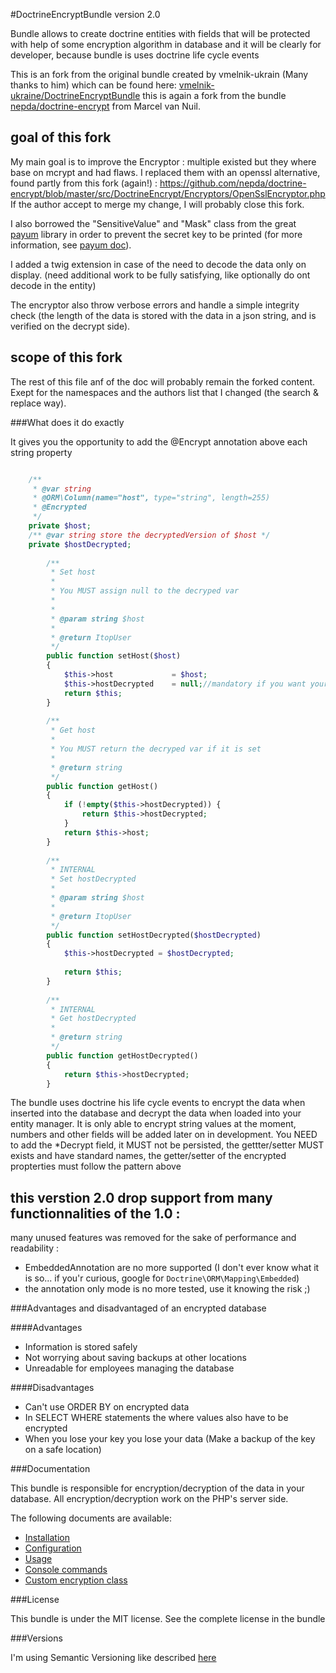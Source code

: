 #DoctrineEncryptBundle version 2.0
 

Bundle allows to create doctrine entities with fields that will be protected with 
help of some encryption algorithm in database and it will be clearly for developer, because bundle is uses doctrine life cycle events

This is an fork from the original bundle created by vmelnik-ukrain (Many thanks to him) which can be found here:
[vmelnik-ukraine/DoctrineEncryptBundle](https://github.com/vmelnik-ukraine/DoctrineEncryptBundle)
this is again a fork from the bundle [nepda/doctrine-encrypt](https://github.com/nepda/doctrine-encrypt) from Marcel van Nuil.

## goal of this fork
My main goal is to improve the Encryptor : multiple existed but they where base on mcrypt and had flaws. I replaced them with an openssl alternative, found partly from this fork (again!) : https://github.com/nepda/doctrine-encrypt/blob/master/src/DoctrineEncrypt/Encryptors/OpenSslEncryptor.php
If the author accept to merge my change, I will probably close this fork.

I also borrowed the "SensitiveValue" and "Mask" class from the great [payum](https://github.com/Payum/Payum) library in order to prevent the secret key to be printed (for more information, see [payum doc](https://github.com/Payum/Payum/blob/master/src/Payum/Core/Resources/docs/working-with-sensitive-information.md)).  

I added a twig extension in case of the need to decode the data only on display. (need additional work to be fully satisfying, like optionally do ont decode in the entity)

The encryptor also throw verbose errors and handle a simple integrity check (the length of the data is stored with the data in a json string, and is verified on the decrypt side).

## scope of this fork
The rest of this file anf of the doc will probably remain the forked content. Exept for the namespaces and the authors list that I changed (the search & replace way).

###What does it do exactly

It gives you the opportunity to add the @Encrypt annotation above each string property

```php

    /**
     * @var string
     * @ORM\Column(name="host", type="string", length=255)
     * @Encrypted
     */
    private $host;
    /** @var string store the decryptedVersion of $host */
    private $hostDecrypted;
    
        /**
         * Set host
         * 
         * You MUST assign null to the decryped var 
         * 
         *
         * @param string $host
         *
         * @return ItopUser
         */
        public function setHost($host)
        {
            $this->host             = $host;
            $this->hostDecrypted    = null;//mandatory if you want your host to be encoded again!
            return $this;
        }
    
        /**
         * Get host
         * 
         * You MUST return the decryped var if it is set
         * 
         * @return string
         */
        public function getHost()
        {
            if (!empty($this->hostDecrypted)) {
                return $this->hostDecrypted;
            }
            return $this->host;
        }
    
        /**
         * INTERNAL 
         * Set hostDecrypted
         *
         * @param string $host
         *
         * @return ItopUser
         */
        public function setHostDecrypted($hostDecrypted)
        {
            $this->hostDecrypted = $hostDecrypted;
    
            return $this;
        }
    
        /**
         * INTERNAL 
         * Get hostDecrypted
         *
         * @return string
         */
        public function getHostDecrypted()
        {
            return $this->hostDecrypted;
        }
```

The bundle uses doctrine his life cycle events to encrypt the data when inserted into the database and decrypt the data when loaded into your entity manager.
It is only able to encrypt string values at the moment, numbers and other fields will be added later on in development.
You NEED to add the *Decrypt field, it MUST not be persisted, the gettter/setter MUST exists and have standard names, the getter/setter of the encrypted propterties must follow the pattern above  



## this verstion 2.0 drop support from many functionnalities of the 1.0 :
many unused features was removed for the sake of performance and readability : 
- EmbeddedAnnotation are no more supported (I don't ever know what it is so... if you'r curious, google for `Doctrine\ORM\Mapping\Embedded`)
- the annotation only mode is no more tested, use it knowing the risk ;)   


###Advantages and disadvantaged of an encrypted database

####Advantages
- Information is stored safely
- Not worrying about saving backups at other locations
- Unreadable for employees managing the database

####Disadvantages
- Can't use ORDER BY on encrypted data
- In SELECT WHERE statements the where values also have to be encrypted
- When you lose your key you lose your data (Make a backup of the key on a safe location)

###Documentation

This bundle is responsible for encryption/decryption of the data in your database.
All encryption/decryption work on the PHP's server side.

The following documents are available:

* [Installation](https://github.com/combodo/DoctrineEncryptBundle/blob/master/Resources/doc/installation.md)
* [Configuration](https://github.com/combodo/DoctrineEncryptBundle/blob/master/Resources/doc/configuration.md)
* [Usage](https://github.com/combodo/DoctrineEncryptBundle/blob/master/Resources/doc/usage.md)
* [Console commands](https://github.com/combodo/DoctrineEncryptBundle/blob/master/Resources/doc/commands.md)
* [Custom encryption class](https://github.com/combodo/DoctrineEncryptBundle/blob/master/Resources/doc/custom_encryptor.md)

###License

This bundle is under the MIT license. See the complete license in the bundle

###Versions

I'm using Semantic Versioning like described [here](http://semver.org)

